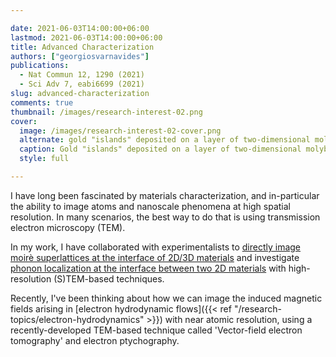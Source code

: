 ```yaml
---

date: 2021-06-03T14:00:00+06:00
lastmod: 2021-06-03T14:00:00+06:00
title: Advanced Characterization
authors: ["georgiosvarnavides"]
publications:
  - Nat Commun 12, 1290 (2021)
  - Sci Adv 7, eabi6699 (2021)
slug: advanced-characterization
comments: true
thumbnail: /images/research-interest-02.png
cover:
  image: /images/research-interest-02-cover.png
  alternate: gold "islands" deposited on a layer of two-dimensional molybdenum sulfide, imaged using HAADF and iDPC STEM techniques
  caption: Gold "islands" deposited on a layer of two-dimensional molybdenum sulfide, imaged using HAADF and iDPC STEM techniques, showing the (apparent) 18A and 32A moire cells respectively 
  style: full

---
```


I have long been fascinated by materials characterization, and in-particular the ability to image atoms and nanoscale phenomena at high spatial resolution.
In many scenarios, the best way to do that is using transmission electron microscopy (TEM).

[//]: # ( {{< youtube fQJYuTpK8Fs>}} )

In my work, I have collaborated with experimentalists to [directly image moir&#232; superlattices at the interface of 2D/3D materials](https://news.mit.edu/2021/2d-3d-materials-electronic-microscope-0226) and investigate [phonon localization at the interface between two 2D materials](https://www.seas.harvard.edu/news/2021/10/pinpointing-exact-positions-atoms-2d-materials) with high-resolution (S)TEM-based techniques.

Recently, I've been thinking about how we can image the induced magnetic fields arising in [electron hydrodynamic flows]({{< ref "/research-topics/electron-hydrodynamics" >}}) with near atomic resolution, using a recently-developed TEM-based technique called 'Vector-field electron tomography' and electron ptychography.

